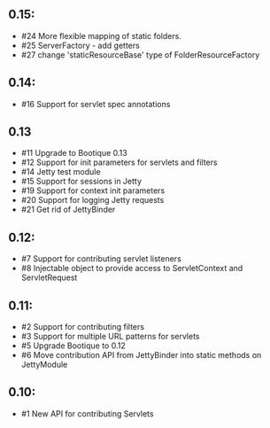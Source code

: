 ## 0.15:

* #24 More flexible mapping of static folders.
* #25 ServerFactory - add getters
* #27 change 'staticResourceBase' type of FolderResourceFactory

## 0.14:

* #16 Support for servlet spec annotations

## 0.13

* #11 Upgrade to Bootique 0.13
* #12 Support for init parameters for servlets and filters
* #14 Jetty test module
* #15 Support for sessions in Jetty
* #19 Support for context init parameters
* #20 Support for logging Jetty requests
* #21 Get rid of JettyBinder
  
## 0.12:

* #7 Support for contributing servlet listeners
* #8 Injectable object to provide access to ServletContext and ServletRequest

## 0.11:

* #2 Support for contributing filters
* #3 Support for multiple URL patterns for servlets
* #5 Upgrade Bootique to 0.12
* #6 Move contribution API from JettyBinder into static methods on JettyModule
 
## 0.10:

* #1 New API for contributing Servlets
